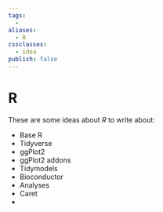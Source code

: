 ```yaml
---
tags:
  -
aliases:
  - R
cssclasses:
  - idea
publish: false
---
```

# R
These are some ideas about _R_ to write about:

- Base R
- Tidyverse
- ggPlot2
- ggPlot2 addons
- Tidymodels
- Bioconductor
- Analyses
- Caret
- 